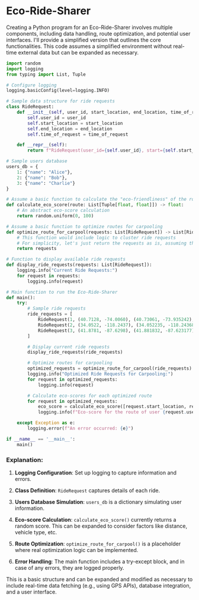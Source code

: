 # Eco-Ride-Sharer

Creating a Python program for an Eco-Ride-Sharer involves multiple components, including data handling, route optimization, and potential user interfaces. I'll provide a simplified version that outlines the core functionalities. This code assumes a simplified environment without real-time external data but can be expanded as necessary.

```python
import random
import logging
from typing import List, Tuple

# Configure logging
logging.basicConfig(level=logging.INFO)

# Sample data structure for ride requests
class RideRequest:
    def __init__(self, user_id, start_location, end_location, time_of_request):
        self.user_id = user_id
        self.start_location = start_location
        self.end_location = end_location
        self.time_of_request = time_of_request

    def __repr__(self):
        return f"RideRequest(user_id={self.user_id}, start={self.start_location}, end={self.end_location})"

# Sample users database
users_db = {
    1: {"name": "Alice"},
    2: {"name": "Bob"},
    3: {"name": "Charlie"}
}

# Assume a basic function to calculate the "eco-friendliness" of the route
def calculate_eco_score(route: List[Tuple[float, float]]) -> float:
    # An abstract eco-score calculation
    return random.uniform(0, 100)

# Assume a basic function to optimize routes for carpooling
def optimize_route_for_carpool(requests: List[RideRequest]) -> List[RideRequest]:
    # This function would include logic to cluster ride requests
    # For simplicity, let's just return the requests as is, assuming they are optimized
    return requests

# Function to display available ride requests
def display_ride_requests(requests: List[RideRequest]):
    logging.info("Current Ride Requests:")
    for request in requests:
        logging.info(request)

# Main function to run the Eco-Ride-Sharer
def main():
    try:
        # Sample ride requests
        ride_requests = [
            RideRequest(1, (40.7128, -74.0060), (40.73061, -73.935242), "08:30"),
            RideRequest(2, (34.0522, -118.2437), (34.052235, -118.243683), "09:00"),
            RideRequest(3, (41.8781, -87.6298), (41.881832, -87.623177), "09:30"),
        ]

        # Display current ride requests
        display_ride_requests(ride_requests)

        # Optimize routes for carpooling
        optimized_requests = optimize_route_for_carpool(ride_requests)
        logging.info("Optimized Ride Requests for Carpooling:")
        for request in optimized_requests:
            logging.info(request)

        # Calculate eco-scores for each optimized route
        for request in optimized_requests:
            eco_score = calculate_eco_score([request.start_location, request.end_location])
            logging.info(f"Eco-score for the route of user {request.user_id}: {eco_score:.2f}")

    except Exception as e:
        logging.error(f"An error occurred: {e}")

if __name__ == '__main__':
    main()
```

### Explanation:

1. **Logging Configuration**: Set up logging to capture information and errors.

2. **Class Definition**: `RideRequest` captures details of each ride.

3. **Users Database Simulation**: `users_db` is a dictionary simulating user information.

4. **Eco-score Calculation**: `calculate_eco_score()` currently returns a random score. This can be expanded to consider factors like distance, vehicle type, etc.

5. **Route Optimization**: `optimize_route_for_carpool()` is a placeholder where real optimization logic can be implemented.

6. **Error Handling**: The main function includes a try-except block, and in case of any errors, they are logged properly.

This is a basic structure and can be expanded and modified as necessary to include real-time data fetching (e.g., using GPS APIs), database integration, and a user interface.